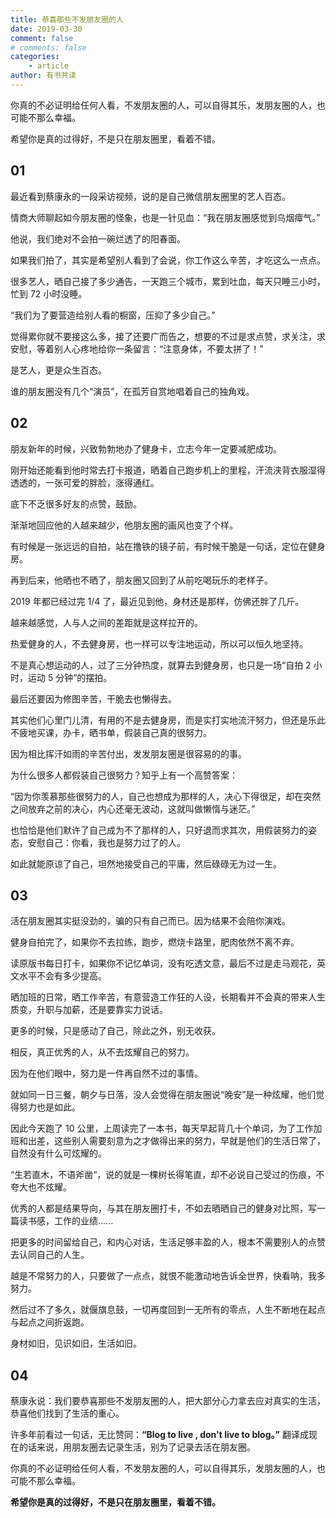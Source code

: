 ```yaml
---
title: 恭喜那些不发朋友圈的人
date: 2019-03-30
comment: false
# comments: false
categories:
    - article
author: 有书共读
---
```


你真的不必证明给任何人看，不发朋友圈的人，可以自得其乐，发朋友圈的人，也可能不那么幸福。

希望你是真的过得好，不是只在朋友圈里，看着不错。

## 01

最近看到蔡康永的一段采访视频，说的是自己微信朋友圈里的艺人百态。

情商大师聊起如今朋友圈的怪象，也是一针见血：“我在朋友圈感觉到乌烟瘴气。”

他说，我们绝对不会拍一碗烂透了的阳春面。

如果我们拍了，其实是希望别人看到了会说，你工作这么辛苦，才吃这么一点点。

很多艺人，晒自己接了多少通告，一天跑三个城市，累到吐血，每天只睡三小时，忙到 72 小时没睡。

“我们为了要营造给别人看的橱窗，压抑了多少自己。”

觉得累你就不要接这么多，接了还要广而告之，想要的不过是求点赞，求关注，求安慰，等着别人心疼地给你一条留言：“注意身体，不要太拼了！”

是艺人，更是众生百态。

谁的朋友圈没有几个“演员”，在孤芳自赏地唱着自己的独角戏。

## 02

朋友新年的时候，兴致勃勃地办了健身卡，立志今年一定要减肥成功。

刚开始还能看到他时常去打卡报道，晒着自己跑步机上的里程，汗流浃背衣服湿得透透的，一张可爱的胖脸，涨得通红。

底下不乏很多好友的点赞，鼓励。

渐渐地回应他的人越来越少，他朋友圈的画风也变了个样。

有时候是一张远远的自拍，站在撸铁的镜子前，有时候干脆是一句话，定位在健身房。

再到后来，他晒也不晒了，朋友圈又回到了从前吃喝玩乐的老样子。

2019 年都已经过完 1/4 了，最近见到他，身材还是那样，仿佛还胖了几斤。

越来越感觉，人与人之间的差距就是这样拉开的。

热爱健身的人，不去健身房，也一样可以专注地运动，所以可以恒久地坚持。

不是真心想运动的人，过了三分钟热度，就算去到健身房，也只是一场“自拍 2 小时，运动 5 分钟”的摆拍。

最后还要因为修图辛苦，干脆去也懒得去。

其实他们心里门儿清，有用的不是去健身房，而是实打实地流汗努力，但还是乐此不疲地买课，办卡，晒书单，假装自己真的很努力。

因为相比挥汗如雨的辛苦付出，发发朋友圈是很容易的的事。

为什么很多人都假装自己很努力？知乎上有一个高赞答案：

“因为你羡慕那些很努力的人，自己也想成为那样的人，决心下得很足，却在突然之间放弃之前的决心，内心还毫无波动，这就叫做懒惰与迷茫。”

也恰恰是他们默许了自己成为不了那样的人，只好退而求其次，用假装努力的姿态，安慰自己：你看，我也是努力过了的人。

如此就能原谅了自己，坦然地接受自己的平庸，然后碌碌无为过一生。

## 03

活在朋友圈其实挺没劲的，骗的只有自己而已。因为结果不会陪你演戏。

健身自拍完了，如果你不去拉练，跑步，燃烧卡路里，肥肉依然不离不弃。

读原版书每日打卡，如果你不记忆单词，没有吃透文意，最后不过是走马观花，英文水平不会有多少提高。

晒加班的日常，晒工作辛苦，有意营造工作狂的人设，长期看并不会真的带来人生质变，升职与加薪，还是要靠实力说话。

更多的时候，只是感动了自己，除此之外，别无收获。

相反，真正优秀的人，从不去炫耀自己的努力。

因为在他们眼中，努力是一件再自然不过的事情。

就如同一日三餐，朝夕与日落，没人会觉得在朋友圈说“晚安”是一种炫耀，他们觉得努力也是如此。

因此今天跑了 10 公里，上周读完了一本书，每天早起背几十个单词，为了工作加班和出差，这些别人需要刻意为之才做得出来的努力，早就是他们的生活日常了，自然没有什么可炫耀的。

“生若直木，不语斧凿“，说的就是一棵树长得笔直，却不必说自己受过的伤痕，不夸大也不炫耀。

优秀的人都是结果导向，与其在朋友圈打卡，不如去晒晒自己的健身对比照，写一篇读书感，工作的业绩......

把更多的时间留给自己，和内心对话，生活足够丰盈的人，根本不需要别人的点赞去认同自己的人生。

越是不常努力的人，只要做了一点点，就恨不能激动地告诉全世界，快看呐，我多努力。

然后过不了多久，就偃旗息鼓，一切再度回到一无所有的零点，人生不断地在起点与起点之间折返跑。

身材如旧，见识如旧，生活如旧。

## 04

蔡康永说：我们要恭喜那些不发朋友圈的人，把大部分心力拿去应对真实的生活，恭喜他们找到了生活的重心。

许多年前看过一句话，无比赞同：**“Blog to live , don't live to blog。”** 翻译成现在的话来说，用朋友圈去记录生活，别为了记录去活在朋友圈。

你真的不必证明给任何人看，不发朋友圈的人，可以自得其乐，发朋友圈的人，也可能不那么幸福。

**希望你是真的过得好，不是只在朋友圈里，看着不错。**
